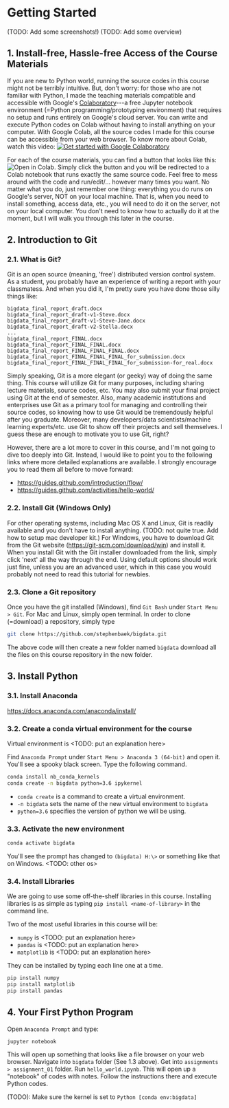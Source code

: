 # Getting Started
(TODO: Add some screenshots!)
(TODO: Add some overview)

## 1. Install-free, Hassle-free Access of the Course Materials
If you are new to Python world, running the source codes in this course might not be terribly intuitive. But, don't worry: for those who are not familiar with Python, I made the teaching materials compatible and accessible with Google's [Colaboratory](https://colab.research.google.com)---a free Jupyter notebook environment (=Python programming/prototyping environment) that requires no setup and runs entirely on Google's cloud server. You can write and execute Python codes on Colab without having to install anything on your computer. With Google Colab, all the source codes I made for this course can be accessible from your web browser. To know more about Colab, watch this video:
[![Get started with Google Colaboratory](http://img.youtube.com/vi/inN8seMm7UI/0.jpg)](http://www.youtube.com/watch?v=inN8seMm7UI)

For each of the course materials, you can find a button that looks like this: ![Open in Colab](https://colab.research.google.com/assets/colab-badge.svg "Open and Execute in Google Colaboratory"). Simply click the button and you will be redirected to a Colab notebook that runs exactly the same source code. Feel free to mess around with the code and run/edit/... however many times you want. No matter what you do, just remember one thing: everything you do runs on Google's server, NOT on your local machine. That is, when you need to install something, access data, etc., you will need to do it on the server, not on your local computer. You don't need to know how to actually do it at the moment, but I will walk you through this later in the course.


## 2. Introduction to Git
### 2.1. What is Git?
Git is an open source (meaning, 'free') distributed version control system.
As a student, you probably have an experience of writing a report with your classmatess.
And when you did it, I'm pretty sure you have done those silly things like:
```
bigdata_final_report_draft.docx
bigdata_final_report_draft-v1-Steve.docx
bigdata_final_report_draft-v1-Steve-Jane.docx
bigdata_final_report_draft-v2-Stella.docx
...
bigdata_final_report_FINAL.docx
bigdata_final_report_FINAL_FINAL.docx
bigdata_final_report_FINAL_FINAL_FINAL.docx
bigdata_final_report_FINAL_FINAL_FINAL_for_submission.docx
bigdata_final_report_FINAL_FINAL_FINAL_for_submission-for_real.docx
```
Simply speaking, Git is a more elegant (or geeky) way of doing the same thing.
This course will utilize Git for many purposes, including sharing lecture materials, source codes, etc.
You may also submit your final project using Git at the end of semester.
Also, many academic institutions and enterprises use Git as a primary tool for managing and controlling their source codes,
so knowing how to use Git would be tremendously helpful after you graduate.
Moreover, many developers/data scientists/machine learning experts/etc. use Git to show off their projects and sell themselves.
I guess these are enough to motivate you to use Git, right?

However, there are a lot more to cover in this course, and I'm not going to dive too deeply into Git. 
Instead, I would like to point you to the following links where more detailed explanations are available.
I strongly encourage you to read them all before to move forward:
- https://guides.github.com/introduction/flow/
- https://guides.github.com/activities/hello-world/

### 2.2. Install Git (Windows Only)
For other operating systems, including Mac OS X and Linux, Git is readily available and you don't have to install anything. (TODO: not quite true. Add how to setup mac developer kit.) For Windows, you have to download Git from the Git website (https://git-scm.com/download/win) and install it. When you install Git with the Git installer downloaded from the link, simply click 'next' all the way through the end. Using default options should work just fine, unless you are an advanced user, which in this case you would probably not need to read this tutorial for newbies.

### 2.3. Clone a Git repository
Once you have the git installed (Windows), find `Git Bash` under `Start Menu > Git`. For Mac and Linux, simply open terminal.
In order to clone (=download) a repository, simply type
```bash
git clone https://github.com/stephenbaek/bigdata.git
```
The above code will then create a new folder named `bigdata` download all the files on this course repository in the new folder.


## 3. Install Python

### 3.1. Install Anaconda
https://docs.anaconda.com/anaconda/install/

### 3.2. Create a conda virtual environment for the course
Virtual environment is <TODO: put an explanation here>

Find `Anaconda Prompt` under `Start Menu > Anaconda 3 (64-bit)` and open it.
You'll see a spooky black screen. Type the following command.
```bash
conda install nb_conda_kernels
conda create -n bigdata python=3.6 ipykernel
```
- `conda create` is a command to create a virtual environment.
- `-n bigdata` sets the name of the new virtual environment to `bigdata`
- `python=3.6` specifies the version of python we will be using.

### 3.3. Activate the new environment
```bash
conda activate bigdata
```
You'll see the prompt has changed to `(bigdata) H:\>` or something like that on Windows. <TODO: other os>

### 3.4. Install Libraries
We are going to use some off-the-shelf libraries in this course.
Installing libraries is as simple as typing `pip install <name-of-library>` in the command line.

Two of the most useful libraries in this course will be:
- `numpy` is <TODO: put an explanation here>
- `pandas` is <TODO: put an explanation here>
- `matplotlib` is <TODO: put an explanation here>

They can be installed by typing each line one at a time.
```bash
pip install numpy
pip install matplotlib
pip install pandas
```

## 4. Your First Python Program

Open `Anaconda Prompt` and type:
```bash
jupyter notebook
```
This will open up something that looks like a file browser on your web browser. Navigate into `bigdata` folder (See 1.3 above).
Get into `assignments > assignment_01` folder. Run `hello_world.ipynb`. This will open up a "notebook" of codes with notes.
Follow the instructions there and execute Python codes.

(TODO): Make sure the kernel is set to `Python [conda env:bigdata]`

